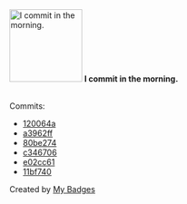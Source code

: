 <img src="https://my-badges.github.io/my-badges/morning-commits.png" alt="I commit in the morning." title="I commit in the morning." width="128">
<strong>I commit in the morning.</strong>
<br><br>

Commits:

- <a href="https://github.com/Shaykoo/TS-Interpreter/commit/120064a8ed3d45f4c98a83ac8e9da0d7cb3ec63a">120064a</a>
- <a href="https://github.com/Shaykoo/TS-Interpreter/commit/a3962ffb90c376c90c7778a85a156b7df82b4565">a3962ff</a>
- <a href="https://github.com/Shaykoo/TS-Interpreter/commit/80be2747c7023342f8b89aeb98b78cada83c030b">80be274</a>
- <a href="https://github.com/Shaykoo/notification-server/commit/c346706ace4e77460c89805e69e65270b882379d">c346706</a>
- <a href="https://github.com/Shaykoo/notification-server/commit/e02cc612622a394eca36fd5deb3b9b524b3c7cc9">e02cc61</a>
- <a href="https://github.com/Shaykoo/Shaykoo/commit/11bf740f3ceb26a67b13b094503a2cefc762a8fe">11bf740</a>


Created by <a href="https://github.com/my-badges/my-badges">My Badges</a>